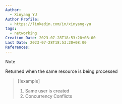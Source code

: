 ```yaml
---
Author:
  - Xinyang YU
Author Profile:
  - https://linkedin.com/in/xinyang-yu
tags:
  - networking
Creation Date: 2023-07-28T18:53:20+08:00
Last Date: 2023-07-28T18:53:20+08:00
References:
---
```

>[!note]
>Returned when the same resource is being processed

>[!example]
>1. Same user is created
>2. Concurrency Conflicts 